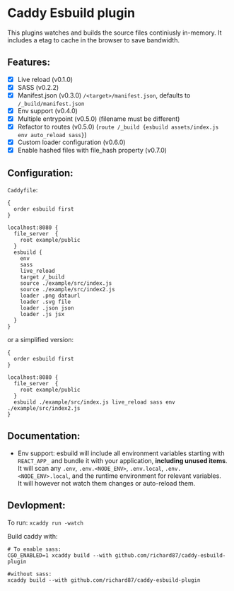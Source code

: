 # Caddy Esbuild plugin

This plugins watches and builds the source files continiusly in-memory. It includes a etag to cache in the browser to save bandwidth.

## Features:
- [X] Live reload (v0.1.0)
- [X] SASS (v0.2.2)
- [X] Manifest.json (v0.3.0) `/<target>/manifest.json`, defaults to `/_build/manifest.json`
- [X] Env support (v0.4.0)
- [X] Multiple entrypoint (v0.5.0) (filename must be different)
- [X] Refactor to routes (v0.5.0) (`route /_build {esbuild assets/index.js env auto_reload sass}`)
- [X] Custom loader configuration (v0.6.0)
- [X] Enable hashed files with file_hash property (v0.7.0)

## Configuration:
`Caddyfile`:
```
{
  order esbuild first
}

localhost:8080 {
  file_server  {
    root example/public
  }
  esbuild {
    env
    sass
    live_reload
    target /_build
    source ./example/src/index.js
    source ./example/src/index2.js
    loader .png dataurl
    loader .svg file
    loader .json json
    loader .js jsx
  }
}
```
or a simplified version: 
```
{
  order esbuild first
}

localhost:8080 {
  file_server  {
    root example/public
  }
  esbuild ./example/src/index.js live_reload sass env ./example/src/index2.js
}
```

## Documentation:
- Env support: esbuild will include all environment variables starting with `REACT_APP_` and bundle it with your application,
  **including unused items**. It will scan any `.env`, `.env.<NODE_ENV>`, `.env.local`, `.env.<NODE_ENV>.local`, and the runtime environment for relevant variables.  
  It will however not watch them changes or auto-reload them. 

## Devlopment:

To run: `xcaddy run -watch`

Build caddy with: 
```shell
# To enable sass:
CGO_ENABLED=1 xcaddy build --with github.com/richard87/caddy-esbuild-plugin

#without sass:
xcaddy build --with github.com/richard87/caddy-esbuild-plugin
```